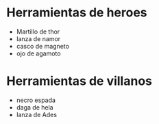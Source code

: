 # Herramientas de heroes

* Martillo de thor
* lanza de namor
* casco de magneto
* ojo de agamoto

# Herramientas de villanos

* necro espada 
* daga de hela 
* lanza de Ades